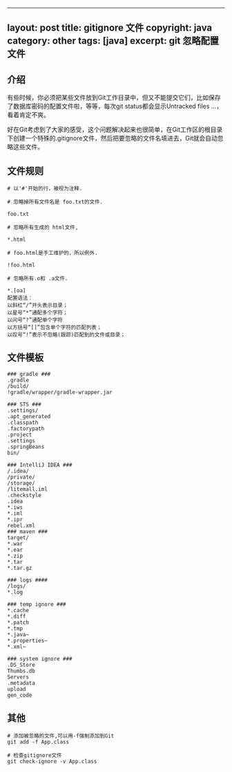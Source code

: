 
---
layout: post
title: gitignore 文件
copyright: java
category: other
tags: [java]
excerpt: git 忽略配置文件
---

## 介绍
有些时候，你必须把某些文件放到Git工作目录中，但又不能提交它们，比如保存了数据库密码的配置文件啦，等等，每次git status都会显示Untracked files ...，看着肯定不爽。

好在Git考虑到了大家的感受，这个问题解决起来也很简单，在Git工作区的根目录下创建一个特殊的.gitignore文件，然后把要忽略的文件名填进去，Git就会自动忽略这些文件。

## 文件规则

```
# 以'#'开始的行，被视为注释.                                                                                                                          

# 忽略掉所有文件名是 foo.txt的文件.

foo.txt

# 忽略所有生成的 html文件,

*.html

# foo.html是手工维护的，所以例外.

!foo.html

# 忽略所有.o和 .a文件.

*.[oa]
配置语法：
以斜杠“/”开头表示目录；
以星号“*”通配多个字符；
以问号“?”通配单个字符
以方括号“[]”包含单个字符的匹配列表；
以叹号“!”表示不忽略(跟踪)匹配到的文件或目录；
```

## 文件模板
```
### gradle ###
.gradle
/build/
!gradle/wrapper/gradle-wrapper.jar

### STS ###
.settings/
.apt_generated
.classpath
.factorypath
.project
.settings
.springBeans
bin/

### IntelliJ IDEA ###
/.idea/
/private/
/storage/
/litemall.iml
.checkstyle
.idea
*.iws
*.iml
*.ipr
rebel.xml
### maven ###
target/
*.war
*.ear
*.zip
*.tar
*.tar.gz

### logs ####
/logs/
*.log

### temp ignore ###
*.cache
*.diff
*.patch
*.tmp
*.java~
*.properties~
*.xml~

### system ignore ###
.DS_Store
Thumbs.db
Servers
.metadata
upload
gen_code
```

## 其他
```
# 添加被忽略的文件,可以用-f强制添加到Git
git add -f App.class

# 检查gitignore文件
git check-ignore -v App.class
```